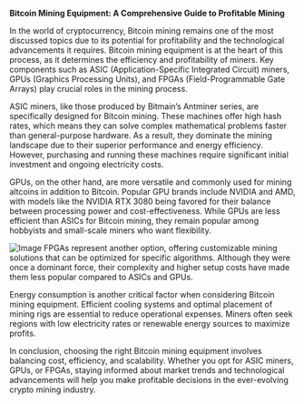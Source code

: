 **Bitcoin Mining Equipment: A Comprehensive Guide to Profitable Mining**

In the world of cryptocurrency, Bitcoin mining remains one of the most discussed topics due to its potential for profitability and the technological advancements it requires. Bitcoin mining equipment is at the heart of this process, as it determines the efficiency and profitability of miners. Key components such as ASIC (Application-Specific Integrated Circuit) miners, GPUs (Graphics Processing Units), and FPGAs (Field-Programmable Gate Arrays) play crucial roles in the mining process.

ASIC miners, like those produced by Bitmain’s Antminer series, are specifically designed for Bitcoin mining. These machines offer high hash rates, which means they can solve complex mathematical problems faster than general-purpose hardware. As a result, they dominate the mining landscape due to their superior performance and energy efficiency. However, purchasing and running these machines require significant initial investment and ongoing electricity costs.

GPUs, on the other hand, are more versatile and commonly used for mining altcoins in addition to Bitcoin. Popular GPU brands include NVIDIA and AMD, with models like the NVIDIA RTX 3080 being favored for their balance between processing power and cost-effectiveness. While GPUs are less efficient than ASICs for Bitcoin mining, they remain popular among hobbyists and small-scale miners who want flexibility.


![Image](https://github.com/user-attachments/assets/31692037-0104-4703-abd1-696b6a7dd41b)
FPGAs represent another option, offering customizable mining solutions that can be optimized for specific algorithms. Although they were once a dominant force, their complexity and higher setup costs have made them less popular compared to ASICs and GPUs.

Energy consumption is another critical factor when considering Bitcoin mining equipment. Efficient cooling systems and optimal placement of mining rigs are essential to reduce operational expenses. Miners often seek regions with low electricity rates or renewable energy sources to maximize profits.

In conclusion, choosing the right Bitcoin mining equipment involves balancing cost, efficiency, and scalability. Whether you opt for ASIC miners, GPUs, or FPGAs, staying informed about market trends and technological advancements will help you make profitable decisions in the ever-evolving crypto mining industry.